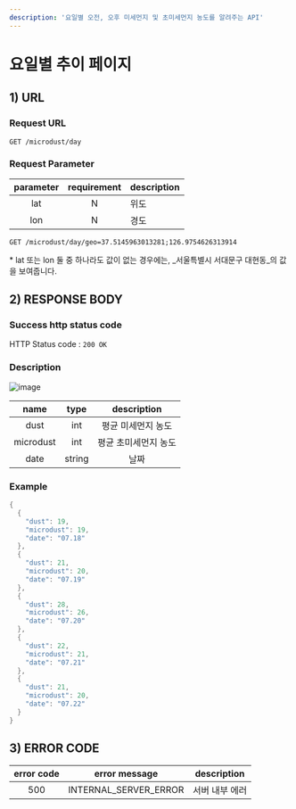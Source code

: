 ```yaml
---
description: '요일별 오전, 오후 미세먼지 및 초미세먼지 농도를 알려주는 API'
---
```


# 요일별 추이 페이지

## 1\) URL

### Request URL

```text
GET /microdust/day
```

### Request Parameter

| parameter | requirement | description |
| :---: | :---: | :--- |
| lat | N | 위도 |
| lon | N | 경도 |

```text
GET /microdust/day/geo=37.5145963013281;126.9754626313914
```

\* lat 또는 lon 둘 중 하나라도 값이 없는 경우에는, _서울특별시 서대문구 대현동_의 값을 보여줍니다.

## 2\) RESPONSE BODY

### Success http status code

HTTP Status code : `200 OK`

### Description

![image](https://user-images.githubusercontent.com/68282057/124726655-e787ad00-df48-11eb-99f2-95855c82d781.png)

| name | type | description |
| :---: | :---: | :---: |
| dust | int | 평균 미세먼지 농도 |
| microdust | int | 평균 초미세먼지 농도 |
| date | string | 날짜 |

### Example

```java
{
  {
    "dust": 19,
    "microdust": 19,
    "date": "07.18"
  },
  {
    "dust": 21,
    "microdust": 20,
    "date": "07.19"
  },
  {
    "dust": 28,
    "microdust": 26,
    "date": "07.20"
  },
  {
    "dust": 22,
    "microdust": 21,
    "date": "07.21"
  },
  {
    "dust": 21,
    "microdust": 20,
    "date": "07.22"
  }
}
```

## 3\) ERROR CODE

| error code | error message | description |
| :---: | :---: | :---: |
| 500 | INTERNAL\_SERVER\_ERROR | 서버 내부 에러 |

